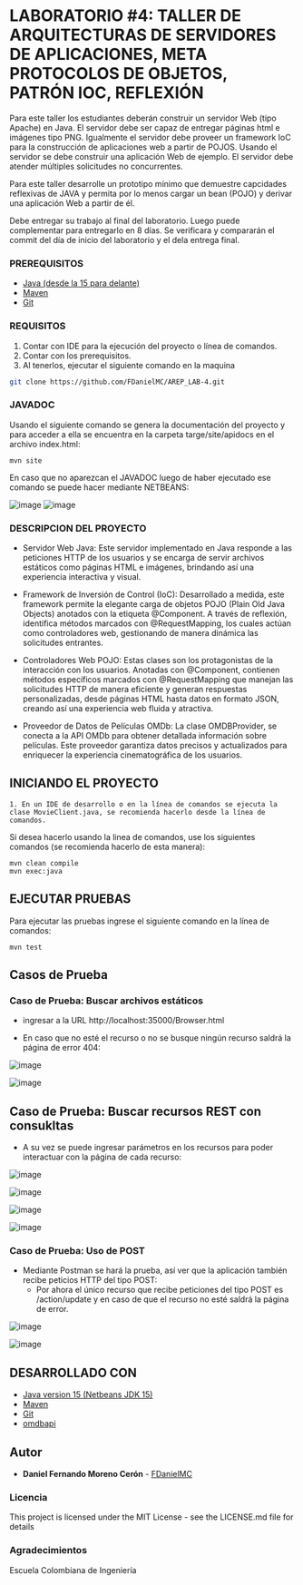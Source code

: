 # LABORATORIO #4:  TALLER DE ARQUITECTURAS DE SERVIDORES DE APLICACIONES, META PROTOCOLOS DE OBJETOS, PATRÓN IOC, REFLEXIÓN

Para este taller los estudiantes deberán construir un servidor Web (tipo Apache) en Java. El servidor debe ser capaz de entregar páginas html e imágenes tipo PNG. Igualmente el servidor debe proveer un framework IoC para la construcción de aplicaciones web a partir de POJOS. Usando el servidor se debe construir una aplicación Web de ejemplo. El servidor debe atender múltiples solicitudes no concurrentes.

Para este taller desarrolle un prototipo mínimo que demuestre capcidades reflexivas de JAVA y permita por lo menos cargar un bean (POJO) y derivar una aplicación Web a partir de él. 

Debe entregar su trabajo al final del laboratorio. Luego puede complementar para entregarlo en 8 días. Se verificara y compararán el commit del día de inicio del laboratorio y el dela entrega final.

### PREREQUISITOS

* [Java (desde la 15 para delante)](https://www.oracle.com/co/java/technologies/downloads/) 
* [Maven](https://maven.apache.org/download.cgi) 
* [Git](https://git-scm.com/downloads) 

### REQUISITOS

1. Contar con IDE para la ejecución del proyecto o línea de comandos.
2. Contar con los prerequisitos.
3. Al tenerlos, ejecutar el siguiente comando en la maquina

```bash
git clone https://github.com/FDanielMC/AREP_LAB-4.git
```

### JAVADOC
Usando el siguiente comando se genera la documentación del proyecto y para acceder a ella se encuentra en la carpeta targe/site/apidocs en el archivo index.html: 
```
mvn site
```
En caso que no aparezcan el JAVADOC luego de haber ejecutado ese comando se puede hacer mediante NETBEANS:

![image](https://github.com/FDanielMC/AREP_LAB-2/assets/123689924/c8aee78f-38c4-4a63-ad28-016ee38f8598)
![image](https://github.com/FDanielMC/AREP_LAB-2/assets/123689924/839db2ca-8927-4eb3-b217-057808a54ed0)

### DESCRIPCION DEL PROYECTO

* Servidor Web Java: Este servidor implementado en Java responde a las peticiones HTTP de los usuarios y se encarga de servir archivos estáticos como páginas HTML e imágenes, brindando así una experiencia interactiva y visual.

* Framework de Inversión de Control (IoC): Desarrollado a medida, este framework permite la elegante carga de objetos POJO (Plain Old Java Objects) anotados con la etiqueta @Component. A través de reflexión, identifica métodos marcados con @RequestMapping, los cuales actúan como controladores web, gestionando de manera dinámica las solicitudes entrantes.

* Controladores Web POJO: Estas clases son los protagonistas de la interacción con los usuarios. Anotadas con @Component, contienen métodos específicos marcados con @RequestMapping que manejan las solicitudes HTTP de manera eficiente y generan respuestas personalizadas, desde páginas HTML hasta datos en formato JSON, creando así una experiencia web fluida y atractiva.

* Proveedor de Datos de Películas OMDb: La clase OMDBProvider, se conecta a la API OMDb para obtener detallada información sobre películas. Este proveedor garantiza datos precisos y actualizados para enriquecer la experiencia cinematográfica de los usuarios.

## INICIANDO EL PROYECTO

```
1. En un IDE de desarrollo o en la línea de comandos se ejecuta la clase MovieClient.java, se recomienda hacerlo desde la línea de comandos. 
```

Si desea hacerlo usando la linea de comandos, use los siguientes comandos (se recomienda hacerlo de esta manera):
```
mvn clean compile
mvn exec:java
```

## EJECUTAR PRUEBAS

Para ejecutar las pruebas ingrese el siguiente comando en la línea de comandos:
```
mvn test
```

## Casos de Prueba

  ### Caso de Prueba: Buscar archivos estáticos
  * ingresar a la URL http://localhost:35000/Browser.html
    

  * En caso que no esté el recurso o no se busque ningún recurso saldrá la página de error 404:


![image](https://github.com/FDanielMC/AREP_LAB-3/assets/123689924/5d3c45d0-0b91-4224-b69f-1517fffa42e7)

![image](https://github.com/FDanielMC/AREP_LAB-3/assets/123689924/8f0825fe-113e-4f59-bf11-d69044f5ebe7)

  ## Caso de Prueba: Buscar recursos REST con consukltas
  * A su vez se puede ingresar parámetros en los recursos para poder interactuar con la página de cada recurso:

![image](https://github.com/FDanielMC/AREP_LAB-3/assets/123689924/c5b2fb2c-0f3d-40ba-83bd-e6f7f20c1804)

![image](https://github.com/FDanielMC/AREP_LAB-3/assets/123689924/394f3523-1787-40c8-a720-8fa0a61e2ad7)

![image](https://github.com/FDanielMC/AREP_LAB-3/assets/123689924/cea8296b-43cc-4769-8182-f00fd668abb7)

![image](https://github.com/FDanielMC/AREP_LAB-3/assets/123689924/43ed16ec-1ad2-4d81-bb89-5c823549b8ef)

  ### Caso de Prueba: Uso de POST
  * Mediante Postman se hará la prueba, así ver que la aplicación también recibe peticios HTTP del tipo POST:
      - Por ahora el único recurso que recibe peticiones del tipo POST es /action/update y en caso de que el recurso no esté saldrá la página de error. 

![image](https://github.com/FDanielMC/AREP_LAB-3/assets/123689924/0e58b30c-2e27-45e9-a726-163606f98e2b)

![image](https://github.com/FDanielMC/AREP_LAB-3/assets/123689924/ce08fae5-a180-41fa-9e8b-b250894c7210)

## DESARROLLADO CON

* [Java version 15 (Netbeans JDK 15)](https://www.oracle.com/co/java/technologies/downloads/)
* [Maven](https://maven.apache.org/download.cgi)
* [Git](https://git-scm.com/downloads)
* [omdbapi](https://www.omdbapi.com)

## Autor

* **Daniel Fernando Moreno Cerón** - [FDanielMC](https://github.com/FDanielMC)

### Licencia

This project is licensed under the MIT License - see the LICENSE.md file for details

### Agradecimientos

Escuela Colombiana de Ingeniería

